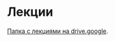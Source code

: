 # Лекции

[Папка с лекциями на drive.google](https://drive.google.com/drive/folders/1OcgMHvQcZSxzuUiVGhhh7JifOuaybmz6).
